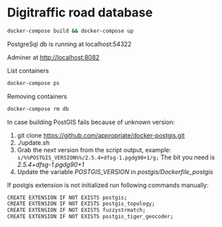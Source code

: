 # Digitraffic road database

````bash
docker-compose build && docker-compose up
````

PostgreSql db is running at localhost:54322

Adminer at [http://localhost:8082](http://localhost:8082)

List containers
``````bash
docker-compose ps
``````

Removing containers
``````bash
docker-compose rm db
``````

In case building PostGIS fails because of unknown version:
1. git clone https://github.com/appropriate/docker-postgis.git
2. ./update.sh
3. Grab the next version from the script output, example: `s/%%POSTGIS_VERSION%%/2.5.4+dfsg-1.pgdg90+1/g;` The bit you need is *2.5.4+dfsg-1.pgdg90+1*
4. Update the variable *POSTGIS_VERSION* in *postgis/Dockerfile_postgis*

If postgis extension is not initialized run following commands manually:
``````bash
CREATE EXTENSION IF NOT EXISTS postgis;
CREATE EXTENSION IF NOT EXISTS postgis_topology;
CREATE EXTENSION IF NOT EXISTS fuzzystrmatch;
CREATE EXTENSION IF NOT EXISTS postgis_tiger_geocoder;
``````